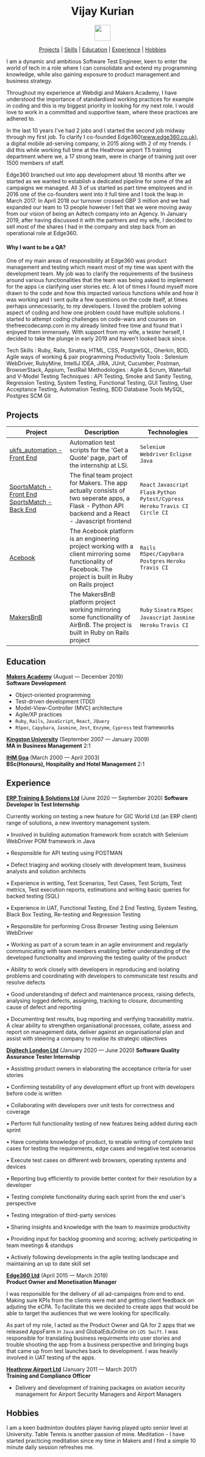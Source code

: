 <a name="top"></a>

<h1 align="center"> Vijay Kurian </h1>

  <p align="center">
    <a href="https://www.linkedin.com/in/vijay-k-690aa1110/"><img src="https://www.iconfinder.com/data/icons/free-social-icons/67/linkedin_circle_color-512.png" hspace="20" height="42" width="42"></a>
  </p>

  <div align="center">

[Projects](#Projects) |
[Skills](#Skills) |
[Education](#Education) |
[Experience](#Experience) |
[Hobbies](#Hobbies)

</div>

I am a dynamic and ambitious Software Test Engineer, keen to enter the world of tech in a role where I can consolidate and extend my programming knowledge, while also gaining exposure to product management and business strategy.

Throughout my experience at Webdigi and Makers Academy, I have understood the importance of standardised working practices for example in coding and this is my biggest priority in looking for my next role. I would love to work in a committed and supportive team, where these practices are adhered to.

In the last 10 years I've had 2 jobs and I started the second job midway through my first job. To clarify I co-founded Edge360(www.edge360.co.uk), a digital mobile ad-serving company, in 2015 along with 2 of my friends. I did this while working full time at the Heathrow airport T5 training department where we, a 17 strong team, were in charge of training just over 1500 members of staff.

Edge360 branched out into app development about 18 months after we started as we wanted to establish a  dedicated pipeline for some of the ad campaigns we managed. All 3 of us started  as part time employees and in 2016 one of the co-founders went into it full time and I took the leap in March 2017. In April 2018 our turnover crossed GBP 3 million and we had expanded our team to 13 people however I felt that we were moving away from our vision of being an Adtech company into an Agency. In January 2019, after having discussed it with the partners and my wife, I decided to sell most of the shares I had in the company and step back from an operational role at Edge360.

#### Why I want to be a QA?

One of my main areas of responsibility at Edge360 was product management and testing which meant most of my time was spent with the development team. My job was to clarify the requirements of the business around various functionalities that the team was being asked to implement for the apps i.e clarifying user stories etc.
A lot of times I found myself more drawn to the code and how this impacted various functions while and how it was working and I sent quite a few questions on the code itself, at times perhaps unnecessarily, to my developers. I loved the problem solving aspect of coding and how one problem could have multiple solutions. I started to attempt coding challenges on code-wars and courses on thefreecodecamp.com in my already limited free time and found that I enjoyed them immensely. With support from my wife, a tester herself, I decided to take the plunge in early 2019 and haven't looked back since.

Tech Skills : Ruby, Rails, Sinatra, HTML, CSS, PostgreSQL, Gherkin, BDD, Agile ways of working & pair programming
Productivity Tools : Selenium WebDriver, RubyMine, IntelliJ IDEA, JIRA, JUnit, Cucumber, Postman, BrowserStack, Appium, TestRail
Methodologies :	Agile & Scrum, Waterfall and V-Model
Testing Techniques :	API Testing, Smoke and Sanity Testing, Regression Testing, System Testing, Functional Testing, GUI Testing, User Acceptance Testing, Automation Testing, BDD
Database Tools	MySQL, Postgres
SCM	Git



## Projects
| Project   | Description | Technologies |
|---        |---         |---           |
|[ukfs_automation - Front End](https://github.com/kurianvijay/ukfs_automation)| Automation test scripts for the 'Get a Quote' page, part of the internship at LSI. | `Selenium Webdriver` `Eclipse` `Java`|
| [SportsMatch - Front End](https://github.com/kurianvijay/sportsmatch_react) [SportsMatch - Back End](https://github.com/kurianvijay/sportsmatch_api) | The final team project for Makers. The app actually consists of two seperate apps, a Flask - Python API backend and a React - Javascript frontend | `React` `Javascript` `Flask` `Python` `Pytest/Cypress` `Heroku` `Travis CI` `Circle CI`|
| [Acebook](https://github.com/kurianvijay/acebook-facebuzz) |The Acebook platform is an engineering project working with a client mirroring some functionality of Facebook. The project is built in Ruby on Rails project |`Rails` `RSpec/Capybara` `Postgres` `Heroku` `Travis CI`|
|[MakersBnB](https://github.com/domtunstill/makersBnB) | The MakersBnB platform project working mirroring some functionality of AirBnB. The project is built in Ruby on Rails project |`Ruby` `Sinatra` `RSpec` `Javascript` `Jasmine` `Heroku` `Travis CI`|


## Education

**[Makers Academy](https://www.makers.tech)** (August &mdash; December 2019)   
**Software Development**

- Object-oriented programming
- Test-driven development (TDD)
- Model-View-Controller (MVC) architecture
- Agile/XP practices
- `Ruby`, `Rails`, `JavaScript`, `React`, `JQuery`
- `RSpec`, `Capybara`, `Jasmine`, `Jest`, `Enzyme`, `Cypress` test frameworks

**[Kingston University](https://www.kingston.ac.uk/)** (September 2007 &mdash; January 2009)   
**MA in Business Management** 2:1

**[IHM Goa](https://ihmgoa.gov.in/)** (March 2000 &mdash; April 2003)   
**BSc(Honours), Hospitality and Hotel Management** 2:1           


## Experience

**[ERP Training & Solutions Ltd](https://www.webdigi.co.uk/)** (June 2020 &mdash; September 2020)
**Software Developer In Test Internship**

Currently working on testing a new feature for GIC World Ltd (an ERP client) range of solutions, a new inventory management system.

• Involved in building automation framework from scratch with Selenium WebDriver POM framework in Java

• Responsible for API testing using POSTMAN

• Defect triaging and working closely with development team, business analysts and solution architects

• Experience in writing, Test Scenarios, Test Cases, Test Scripts, Test metrics, Test execution reports, estimations and writing basic queries for backed testing (SQL)

• Experience in UAT, Functional Testing, End 2 End Testing, System Testing, Black Box Testing, Re-testing and Regression Testing

• Responsible for performing Cross Browser Testing using Selenium WebDriver

• Working as part of a scrum team in an agile environment and regularly communicating with team members enabling better understanding of the developed functionality and improving the testing quality of the product

• Ability to work closely with developers in reproducing and isolating problems and coordinating with developers to communicate test results and resolve defects

• Good understanding of defect and maintenance process, raising defects, analysing logged defects, assigning, tracking to closure, documenting cause of defect and reporting

• Documenting test results, bug reporting and verifying traceability matrix. A clear ability to strengthen organisational processes, collate, assess and report on management data, deliver against an organisational plan and assist with steering a company to realise its strategic objectives

**[Digitech London Ltd](https://www.webdigi.co.uk/)** (January 2020 &mdash; June 2020)
**Software Quality Assurance Tester Internship**

• Assisting product owners in elaborating the acceptance criteria for user stories

• Confirming testability of any development effort up front with developers before code is written

• Collaborating with developers over unit tests for correctness and coverage

• Perform full functionality testing of new features being added during each sprint

• Have complete knowledge of product, to enable writing of complete test cases for testing the requirements, edge cases and negative test scenarios

• Execute test cases on different web browsers, operating systems and devices

• Reporting bug efficiently to provide better context for their resolution by a developer

• Testing complete functionality during each sprint from the end user's perspective

• Testing integration of third-party services

• Sharing insights and knowledge with the team to maximize productivity

• Providing input for backlog grooming and scoring; actively participating in team meetings & standups

• Actively following developments in the agile testing landscape and maintaining an up to date skill set

**[Edge360 Ltd](https://edge360.co.uk/)** (April 2015 &mdash; March 2019)   
**Product Owner and Monetisation Manager**

I was responsible for the delivery of all ad-campaigns from end to end. Making sure KPIs from the clients were met and getting client feedback on adjuting the eCPA. To facilitate this we decided to create apps that would be able to target the audiences that we were looking for specifically.

As part of my role, I acted as the Product Owner and QA for 2 apps that we released AppsFarm in `Java` and GlobalEduOnline on `iOS Swift`. I was responsible for translating business requirments into user stories and trouble shooting the app from a business perspective and bringing bugs that came up from test launches back to development. I was heavily involved in UAT testing of the apps.

**[Heathrow Airport Ltd](https://www.heathrow.com/company)** (January 2011 &mdash; March 2017)   
**Training and Compliance Officer**

- Delivery and development of training packages on aviation security management for Airport Security Managers and Airport Managers

## Hobbies

I am a keen badminton doubles player having played upto senior level at University.
Table Tennis is another passion of mine.
Meditation - I have started practicing meditation since my time in Makers and I find a simple 10 minute daily session refreshes me.
